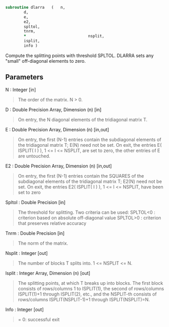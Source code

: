 ```fortran
subroutine dlarra	(	n,
		d,
		e,
		e2,
		spltol,
		tnrm,
		*                           nsplit,
		isplit,
		info )
```

 Compute the splitting points with threshold SPLTOL.
 DLARRA sets any "small" off-diagonal elements to zero.

## Parameters
N : Integer [in]
> The order of the matrix. N > 0.

D : Double Precision Array, Dimension (n) [in]
> On entry, the N diagonal elements of the tridiagonal
> matrix T.

E : Double Precision Array, Dimension (n) [in,out]
> On entry, the first (N-1) entries contain the subdiagonal
> elements of the tridiagonal matrix T; E(N) need not be set.
> On exit, the entries E( ISPLIT( I ) ), 1 <= I <= NSPLIT,
> are set to zero, the other entries of E are untouched.

E2 : Double Precision Array, Dimension (n) [in,out]
> On entry, the first (N-1) entries contain the SQUARES of the
> subdiagonal elements of the tridiagonal matrix T;
> E2(N) need not be set.
> On exit, the entries E2( ISPLIT( I ) ),
> 1 <= I <= NSPLIT, have been set to zero

Spltol : Double Precision [in]
> The threshold for splitting. Two criteria can be used:
> SPLTOL<0 : criterion based on absolute off-diagonal value
> SPLTOL>0 : criterion that preserves relative accuracy

Tnrm : Double Precision [in]
> The norm of the matrix.

Nsplit : Integer [out]
> The number of blocks T splits into. 1 <= NSPLIT <= N.

Isplit : Integer Array, Dimension (n) [out]
> The splitting points, at which T breaks up into blocks.
> The first block consists of rows/columns 1 to ISPLIT(1),
> the second of rows/columns ISPLIT(1)+1 through ISPLIT(2),
> etc., and the NSPLIT-th consists of rows/columns
> ISPLIT(NSPLIT-1)+1 through ISPLIT(NSPLIT)=N.

Info : Integer [out]
> = 0:  successful exit

